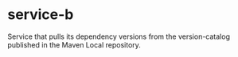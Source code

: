 # service-b
Service that pulls its dependency versions from the version-catalog published in the Maven Local repository.
